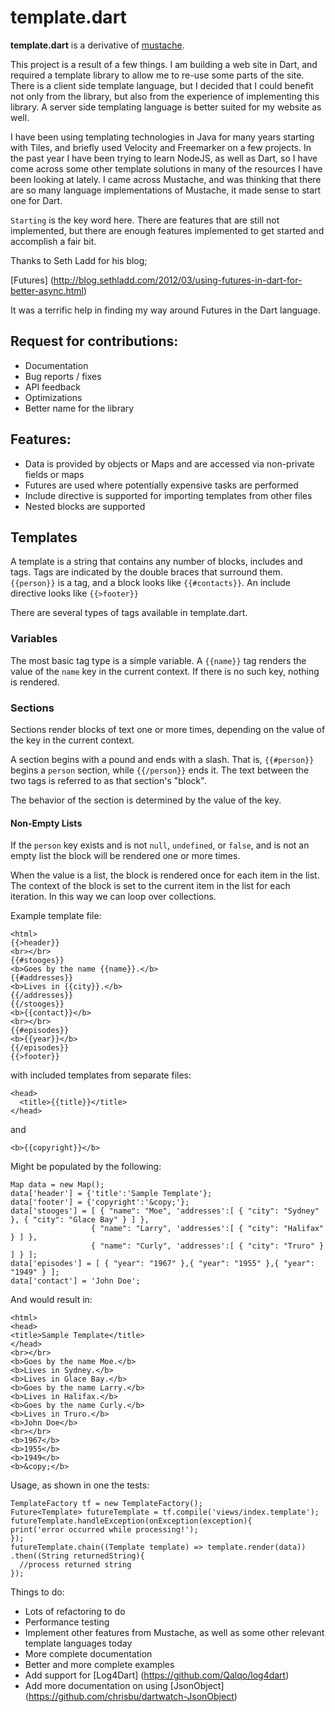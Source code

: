 template.dart
=============

**template.dart** is a derivative of [mustache](http://mustache.github.com/).

This project is a result of a few things. I am building a web site in Dart, and required a template
library to allow me to re-use some parts of the site. There is a client side template language, but 
I decided that I could benefit not only from the library, but also from the experience of 
implementing this library. A server side templating language is better suited for my website as well.

I have been using templating technologies in Java for many years starting with Tiles, and briefly
used Velocity and Freemarker on a few projects. In the past year I have been trying to learn NodeJS, 
as well as Dart, so I have come across some other template solutions in many of the resources I
have been looking at lately. I came across Mustache, and was thinking that there are so many language
implementations of Mustache, it made sense to start one for Dart.

`Starting` is the key word here. There are features that are still not implemented, but there are enough
features implemented to get started and accomplish a fair bit.

Thanks to Seth Ladd for his blog;

[Futures] (http://blog.sethladd.com/2012/03/using-futures-in-dart-for-better-async.html)

It was a terrific help in finding my way around Futures in the Dart language.

## Request for contributions:

- Documentation
- Bug reports / fixes
- API feedback
- Optimizations
- Better name for the library

## Features:

- Data is provided by objects or Maps and are accessed via non-private fields or maps
- Futures are used where potentially expensive tasks are performed 
- Include directive is supported for importing templates from other files
- Nested blocks are supported

## Templates

A template is a string that contains
any number of blocks, includes and tags. Tags are indicated by the double braces that
surround them. `{{person}}` is a tag, and a block looks like `{{#contacts}}`. An include 
directive looks like `{{>footer}}`

There are several types of tags available in template.dart.

### Variables

The most basic tag type is a simple variable. A `{{name}}` tag renders the value
of the `name` key in the current context. If there is no such key, nothing is
rendered.

### Sections

Sections render blocks of text one or more times, depending on the value of the
key in the current context.

A section begins with a pound and ends with a slash. That is, `{{#person}}`
begins a `person` section, while `{{/person}}` ends it. The text between the two
tags is referred to as that section's "block".

The behavior of the section is determined by the value of the key.

#### Non-Empty Lists

If the `person` key exists and is not `null`, `undefined`, or `false`, and is
not an empty list the block will be rendered one or more times.

When the value is a list, the block is rendered once for each item in the list.
The context of the block is set to the current item in the list for each
iteration. In this way we can loop over collections.


Example template file:

    <html>
    {{>header}}
    <br></br>
    {{#stooges}}
    <b>Goes by the name {{name}}.</b>
    {{#addresses}}
    <b>Lives in {{city}}.</b>
    {{/addresses}}
    {{/stooges}}
    <b>{{contact}}</b>
    <br></br>
    {{#episodes}}
    <b>{{year}}</b>
    {{/episodes}}
    {{>footer}}

with included templates from separate files:

    <head>
      <title>{{title}}</title>
    </head>

and

    <b>{{copyright}}</b>

Might be populated by the following:

    Map data = new Map();
    data['header'] = {'title':'Sample Template'};
    data['footer'] = {'copyright':'&copy;'};
    data['stooges'] = [ { "name": "Moe", 'addresses':[ { "city": "Sydney" }, { "city": "Glace Bay" } ] },
                      { "name": "Larry", 'addresses':[ { "city": "Halifax" } ] },
                      { "name": "Curly", 'addresses':[ { "city": "Truro" } ] } ];
    data['episodes'] = [ { "year": "1967" },{ "year": "1955" },{ "year": "1949" } ];
    data['contact'] = 'John Doe';

And would result in:
    
    <html>
    <head>
    <title>Sample Template</title>
    </head>
    <br></br>
    <b>Goes by the name Moe.</b>
    <b>Lives in Sydney.</b>
    <b>Lives in Glace Bay.</b>
    <b>Goes by the name Larry.</b>
    <b>Lives in Halifax.</b>
    <b>Goes by the name Curly.</b>
    <b>Lives in Truro.</b>
    <b>John Doe</b>
    <br></br>
    <b>1967</b>
    <b>1955</b>
    <b>1949</b>
    <b>&copy;</b>
    
Usage, as shown in one the tests:

    TemplateFactory tf = new TemplateFactory();
    Future<Template> futureTemplate = tf.compile('views/index.template');
    futureTemplate.handleException(onException(exception){
    print('error occurred while processing!');
    });
    futureTemplate.chain((Template template) => template.render(data))
    .then((String returnedString){
      //process returned string
    });

Things to do:

- Lots of refactoring to do
- Performance testing 
- Implement other features from Mustache, as well as some other relevant template languages today
- More complete documentation
- Better and more complete examples
- Add support for [Log4Dart] (https://github.com/Qalqo/log4dart)
- Add more documentation on using [JsonObject] (https://github.com/chrisbu/dartwatch-JsonObject) 
